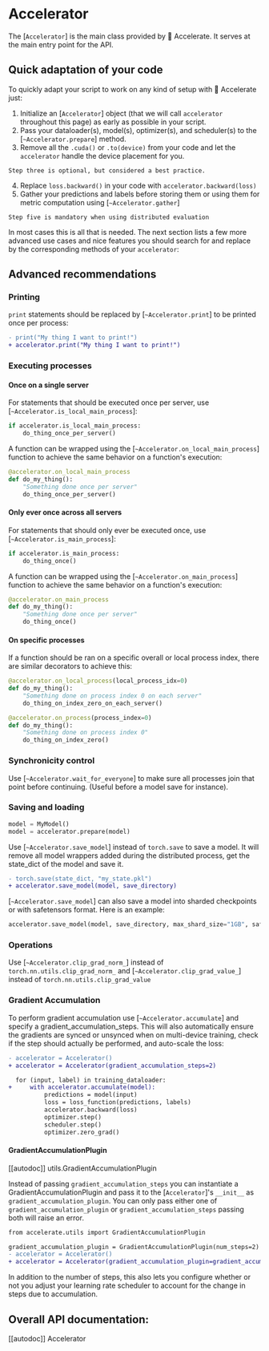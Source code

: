 <!--Copyright 2021 The HuggingFace Team. All rights reserved.

Licensed under the Apache License, Version 2.0 (the "License"); you may not use this file except in compliance with
the License. You may obtain a copy of the License at

http://www.apache.org/licenses/LICENSE-2.0

Unless required by applicable law or agreed to in writing, software distributed under the License is distributed on
an "AS IS" BASIS, WITHOUT WARRANTIES OR CONDITIONS OF ANY KIND, either express or implied. See the License for the
specific language governing permissions and limitations under the License.

⚠️ Note that this file is in Markdown but contain specific syntax for our doc-builder (similar to MDX) that may not be
rendered properly in your Markdown viewer.
-->

# Accelerator

The [`Accelerator`] is the main class provided by 🤗 Accelerate. 
It serves at the main entry point for the API. 

## Quick adaptation of your code

To quickly adapt your script to work on any kind of setup with 🤗 Accelerate just:

1. Initialize an [`Accelerator`] object (that we will call `accelerator` throughout this page) as early as possible in your script.
2. Pass your dataloader(s), model(s), optimizer(s), and scheduler(s) to the [`~Accelerator.prepare`] method.
3. Remove all the `.cuda()` or `.to(device)` from your code and let the `accelerator` handle the device placement for you. 

<Tip>

    Step three is optional, but considered a best practice.

</Tip>

4. Replace `loss.backward()` in your code with `accelerator.backward(loss)`
5. Gather your predictions and labels before storing them or using them for metric computation using [`~Accelerator.gather`]

<Tip warning={true}>

    Step five is mandatory when using distributed evaluation
    
</Tip>

In most cases this is all that is needed. The next section lists a few more advanced use cases and nice features
you should search for and replace by the corresponding methods of your `accelerator`:

## Advanced recommendations

### Printing

`print` statements should be replaced by [`~Accelerator.print`] to be printed once per process:

```diff
- print("My thing I want to print!")
+ accelerator.print("My thing I want to print!")
```

### Executing processes

#### Once on a single server

For statements that should be executed once per server, use [`~Accelerator.is_local_main_process`]:

```python
if accelerator.is_local_main_process:
    do_thing_once_per_server()
```

A function can be wrapped using the [`~Accelerator.on_local_main_process`] function to achieve the same 
behavior on a function's execution:

```python
@accelerator.on_local_main_process
def do_my_thing():
    "Something done once per server"
    do_thing_once_per_server()
```

#### Only ever once across all servers

For statements that should only ever be executed once, use [`~Accelerator.is_main_process`]:

```python
if accelerator.is_main_process:
    do_thing_once()
```

A function can be wrapped using the [`~Accelerator.on_main_process`] function to achieve the same 
behavior on a function's execution:

```python
@accelerator.on_main_process
def do_my_thing():
    "Something done once per server"
    do_thing_once()
```

#### On specific processes

If a function should be ran on a specific overall or local process index, there are similar decorators 
to achieve this:

```python
@accelerator.on_local_process(local_process_idx=0)
def do_my_thing():
    "Something done on process index 0 on each server"
    do_thing_on_index_zero_on_each_server()
```

```python
@accelerator.on_process(process_index=0)
def do_my_thing():
    "Something done on process index 0"
    do_thing_on_index_zero()
```

### Synchronicity control

Use [`~Accelerator.wait_for_everyone`] to make sure all processes join that point before continuing. (Useful before a model save for instance).

### Saving and loading

```python
model = MyModel()
model = accelerator.prepare(model)
```

Use [`~Accelerator.save_model`] instead of `torch.save` to save a model. It will remove all model wrappers added during the distributed process, get the state_dict of the model and save it.

```diff
- torch.save(state_dict, "my_state.pkl")
+ accelerator.save_model(model, save_directory)
```

[`~Accelerator.save_model`] can also save a model into sharded checkpoints or with safetensors format.
Here is an example: 

```python
accelerator.save_model(model, save_directory, max_shard_size="1GB", safe_serialization=True)
```
### Operations

Use [`~Accelerator.clip_grad_norm_`] instead of ``torch.nn.utils.clip_grad_norm_`` and [`~Accelerator.clip_grad_value_`] instead of ``torch.nn.utils.clip_grad_value``

### Gradient Accumulation

To perform gradient accumulation use [`~Accelerator.accumulate`] and specify a gradient_accumulation_steps. 
This will also automatically ensure the gradients are synced or unsynced when on 
multi-device training, check if the step should actually be performed, and auto-scale the loss:

```diff
- accelerator = Accelerator()
+ accelerator = Accelerator(gradient_accumulation_steps=2)

  for (input, label) in training_dataloader:
+     with accelerator.accumulate(model):
          predictions = model(input)
          loss = loss_function(predictions, labels)
          accelerator.backward(loss)
          optimizer.step()
          scheduler.step()
          optimizer.zero_grad()
```
#### GradientAccumulationPlugin
[[autodoc]] utils.GradientAccumulationPlugin


Instead of passing `gradient_accumulation_steps` you can instantiate a GradientAccumulationPlugin and pass it to the [`Accelerator`]'s `__init__`
as `gradient_accumulation_plugin`. You can only pass either one of `gradient_accumulation_plugin` or `gradient_accumulation_steps` passing both will raise an error.
```diff
from accelerate.utils import GradientAccumulationPlugin

gradient_accumulation_plugin = GradientAccumulationPlugin(num_steps=2)
- accelerator = Accelerator()
+ accelerator = Accelerator(gradient_accumulation_plugin=gradient_accumulation_plugin)
```

In addition to the number of steps, this also lets you configure whether or not you adjust your learning rate scheduler to account for the change in steps due to accumulation.

## Overall API documentation:

[[autodoc]] Accelerator
